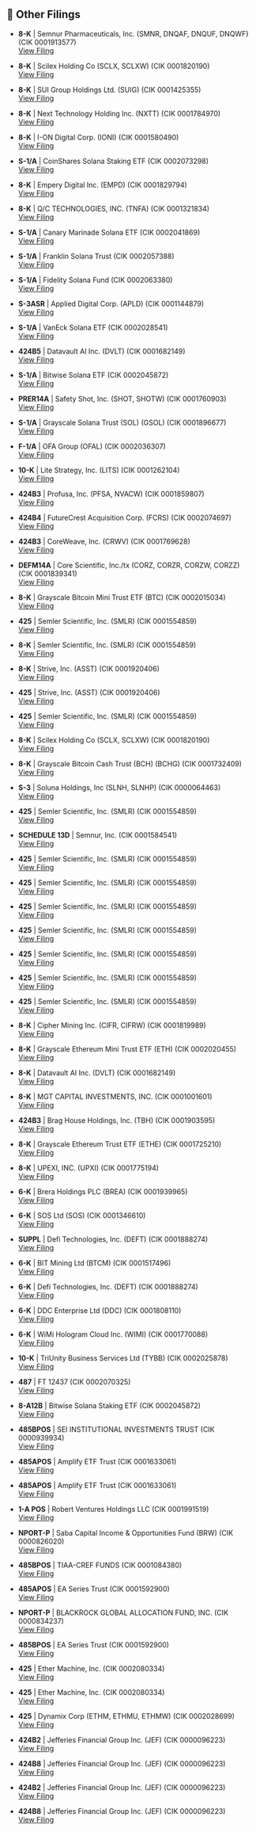 ## 📁 Other Filings

- **8-K** | Semnur Pharmaceuticals, Inc.  (SMNR, DNQAF, DNQUF, DNQWF)  (CIK 0001913577)  
  [View Filing](https://www.sec.gov/Archives/edgar/data/1913577/000119312525220455/0001193125-25-220455-index.htm)

- **8-K** | Scilex Holding Co  (SCLX, SCLXW)  (CIK 0001820190)  
  [View Filing](https://www.sec.gov/Archives/edgar/data/1820190/000119312525220446/0001193125-25-220446-index.htm)

- **8-K** | SUI Group Holdings Ltd.  (SUIG)  (CIK 0001425355)  
  [View Filing](https://www.sec.gov/Archives/edgar/data/1425355/000121390025091783/0001213900-25-091783-index.htm)

- **8-K** | Next Technology Holding Inc.  (NXTT)  (CIK 0001784970)  
  [View Filing](https://www.sec.gov/Archives/edgar/data/1784970/000121390025092085/0001213900-25-092085-index.htm)

- **8-K** | I-ON Digital Corp.  (IONI)  (CIK 0001580490)  
  [View Filing](https://www.sec.gov/Archives/edgar/data/1580490/000149315225015719/0001493152-25-015719-index.htm)

- **S-1/A** | CoinShares Solana Staking ETF  (CIK 0002073298)  
  [View Filing](https://www.sec.gov/Archives/edgar/data/2073298/000199937125014084/0001999371-25-014084-index.htm)

- **8-K** | Empery Digital Inc.  (EMPD)  (CIK 0001829794)  
  [View Filing](https://www.sec.gov/Archives/edgar/data/1829794/000168316825007245/0001683168-25-007245-index.htm)

- **8-K** | Q/C TECHNOLOGIES, INC.  (TNFA)  (CIK 0001321834)  
  [View Filing](https://www.sec.gov/Archives/edgar/data/1321834/000149315225015774/0001493152-25-015774-index.htm)

- **S-1/A** | Canary Marinade Solana ETF  (CIK 0002041869)  
  [View Filing](https://www.sec.gov/Archives/edgar/data/2041869/000199937125014019/0001999371-25-014019-index.htm)

- **S-1/A** | Franklin Solana Trust  (CIK 0002057388)  
  [View Filing](https://www.sec.gov/Archives/edgar/data/2057388/000207184425000088/0002071844-25-000088-index.htm)

- **S-1/A** | Fidelity Solana Fund  (CIK 0002063380)  
  [View Filing](https://www.sec.gov/Archives/edgar/data/2063380/000119312525220810/0001193125-25-220810-index.htm)

- **S-3ASR** | Applied Digital Corp.  (APLD)  (CIK 0001144879)  
  [View Filing](https://www.sec.gov/Archives/edgar/data/1144879/000149315225015751/0001493152-25-015751-index.htm)

- **S-1/A** | VanEck Solana ETF  (CIK 0002028541)  
  [View Filing](https://www.sec.gov/Archives/edgar/data/2028541/000202854125000017/0002028541-25-000017-index.htm)

- **424B5** | Datavault AI Inc.  (DVLT)  (CIK 0001682149)  
  [View Filing](https://www.sec.gov/Archives/edgar/data/1682149/000110465925093828/0001104659-25-093828-index.htm)

- **S-1/A** | Bitwise Solana ETF  (CIK 0002045872)  
  [View Filing](https://www.sec.gov/Archives/edgar/data/2045872/000121390025092427/0001213900-25-092427-index.htm)

- **PRER14A** | Safety Shot, Inc.  (SHOT, SHOTW)  (CIK 0001760903)  
  [View Filing](https://www.sec.gov/Archives/edgar/data/1760903/000149315225015671/0001493152-25-015671-index.htm)

- **S-1/A** | Grayscale Solana Trust (SOL)  (GSOL)  (CIK 0001896677)  
  [View Filing](https://www.sec.gov/Archives/edgar/data/1896677/000119312525220733/0001193125-25-220733-index.htm)

- **F-1/A** | OFA Group  (OFAL)  (CIK 0002036307)  
  [View Filing](https://www.sec.gov/Archives/edgar/data/2036307/000149315225015721/0001493152-25-015721-index.htm)

- **10-K** | Lite Strategy, Inc.  (LITS)  (CIK 0001262104)  
  [View Filing](https://www.sec.gov/Archives/edgar/data/1262104/000119312525220421/0001193125-25-220421-index.htm)

- **424B3** | Profusa, Inc.  (PFSA, NVACW)  (CIK 0001859807)  
  [View Filing](https://www.sec.gov/Archives/edgar/data/1859807/000121390025092408/0001213900-25-092408-index.htm)

- **424B4** | FutureCrest Acquisition Corp.  (FCRS)  (CIK 0002074697)  
  [View Filing](https://www.sec.gov/Archives/edgar/data/2074697/000121390025092098/0001213900-25-092098-index.htm)

- **424B3** | CoreWeave, Inc.  (CRWV)  (CIK 0001769628)  
  [View Filing](https://www.sec.gov/Archives/edgar/data/1769628/000114036125036349/0001140361-25-036349-index.htm)

- **DEFM14A** | Core Scientific, Inc./tx  (CORZ, CORZR, CORZW, CORZZ)  (CIK 0001839341)  
  [View Filing](https://www.sec.gov/Archives/edgar/data/1839341/000114036125036346/0001140361-25-036346-index.htm)

- **8-K** | Grayscale Bitcoin Mini Trust ETF  (BTC)  (CIK 0002015034)  
  [View Filing](https://www.sec.gov/Archives/edgar/data/2015034/000119312525220479/0001193125-25-220479-index.htm)

- **425** | Semler Scientific, Inc.  (SMLR)  (CIK 0001554859)  
  [View Filing](https://www.sec.gov/Archives/edgar/data/1554859/000095010325012314/0000950103-25-012314-index.htm)

- **8-K** | Semler Scientific, Inc.  (SMLR)  (CIK 0001554859)  
  [View Filing](https://www.sec.gov/Archives/edgar/data/1554859/000110465925093562/0001104659-25-093562-index.htm)

- **8-K** | Strive, Inc.  (ASST)  (CIK 0001920406)  
  [View Filing](https://www.sec.gov/Archives/edgar/data/1920406/000121390025091908/0001213900-25-091908-index.htm)

- **425** | Strive, Inc.  (ASST)  (CIK 0001920406)  
  [View Filing](https://www.sec.gov/Archives/edgar/data/1920406/000121390025091910/0001213900-25-091910-index.htm)

- **425** | Semler Scientific, Inc.  (SMLR)  (CIK 0001554859)  
  [View Filing](https://www.sec.gov/Archives/edgar/data/1554859/000110465925093563/0001104659-25-093563-index.htm)

- **8-K** | Scilex Holding Co  (SCLX, SCLXW)  (CIK 0001820190)  
  [View Filing](https://www.sec.gov/Archives/edgar/data/1820190/000119312525220481/0001193125-25-220481-index.htm)

- **8-K** | Grayscale Bitcoin Cash Trust (BCH)  (BCHG)  (CIK 0001732409)  
  [View Filing](https://www.sec.gov/Archives/edgar/data/1732409/000119312525220464/0001193125-25-220464-index.htm)

- **S-3** | Soluna Holdings, Inc  (SLNH, SLNHP)  (CIK 0000064463)  
  [View Filing](https://www.sec.gov/Archives/edgar/data/64463/000149315225015742/0001493152-25-015742-index.htm)

- **425** | Semler Scientific, Inc.  (SMLR)  (CIK 0001554859)  
  [View Filing](https://www.sec.gov/Archives/edgar/data/1554859/000110465925093910/0001104659-25-093910-index.htm)

- **SCHEDULE 13D** | Semnur, Inc.  (CIK 0001584541)  
  [View Filing](https://www.sec.gov/Archives/edgar/data/1584541/000119312525220480/0001193125-25-220480-index.htm)

- **425** | Semler Scientific, Inc.  (SMLR)  (CIK 0001554859)  
  [View Filing](https://www.sec.gov/Archives/edgar/data/1554859/000095010325012311/0000950103-25-012311-index.htm)

- **425** | Semler Scientific, Inc.  (SMLR)  (CIK 0001554859)  
  [View Filing](https://www.sec.gov/Archives/edgar/data/1554859/000095010325012324/0000950103-25-012324-index.htm)

- **425** | Semler Scientific, Inc.  (SMLR)  (CIK 0001554859)  
  [View Filing](https://www.sec.gov/Archives/edgar/data/1554859/000095010325012309/0000950103-25-012309-index.htm)

- **425** | Semler Scientific, Inc.  (SMLR)  (CIK 0001554859)  
  [View Filing](https://www.sec.gov/Archives/edgar/data/1554859/000095010325012327/0000950103-25-012327-index.htm)

- **425** | Semler Scientific, Inc.  (SMLR)  (CIK 0001554859)  
  [View Filing](https://www.sec.gov/Archives/edgar/data/1554859/000095010325012310/0000950103-25-012310-index.htm)

- **425** | Semler Scientific, Inc.  (SMLR)  (CIK 0001554859)  
  [View Filing](https://www.sec.gov/Archives/edgar/data/1554859/000095010325012316/0000950103-25-012316-index.htm)

- **425** | Semler Scientific, Inc.  (SMLR)  (CIK 0001554859)  
  [View Filing](https://www.sec.gov/Archives/edgar/data/1554859/000095010325012317/0000950103-25-012317-index.htm)

- **8-K** | Cipher Mining Inc.  (CIFR, CIFRW)  (CIK 0001819989)  
  [View Filing](https://www.sec.gov/Archives/edgar/data/1819989/000119312525218502/0001193125-25-218502-index.htm)

- **8-K** | Grayscale Ethereum Mini Trust ETF  (ETH)  (CIK 0002020455)  
  [View Filing](https://www.sec.gov/Archives/edgar/data/2020455/000119312525220476/0001193125-25-220476-index.htm)

- **8-K** | Datavault AI Inc.  (DVLT)  (CIK 0001682149)  
  [View Filing](https://www.sec.gov/Archives/edgar/data/1682149/000110465925093831/0001104659-25-093831-index.htm)

- **8-K** | MGT CAPITAL INVESTMENTS, INC.  (CIK 0001001601)  
  [View Filing](https://www.sec.gov/Archives/edgar/data/1001601/000149315225014993/0001493152-25-014993-index.htm)

- **424B3** | Brag House Holdings, Inc.  (TBH)  (CIK 0001903595)  
  [View Filing](https://www.sec.gov/Archives/edgar/data/1903595/000121390025092472/0001213900-25-092472-index.htm)

- **8-K** | Grayscale Ethereum Trust ETF  (ETHE)  (CIK 0001725210)  
  [View Filing](https://www.sec.gov/Archives/edgar/data/1725210/000119312525220483/0001193125-25-220483-index.htm)

- **8-K** | UPEXI, INC.  (UPXI)  (CIK 0001775194)  
  [View Filing](https://www.sec.gov/Archives/edgar/data/1775194/000147793225007090/0001477932-25-007090-index.htm)

- **6-K** | Brera Holdings PLC  (BREA)  (CIK 0001939965)  
  [View Filing](https://www.sec.gov/Archives/edgar/data/1939965/000121390025091823/0001213900-25-091823-index.htm)

- **6-K** | SOS Ltd  (SOS)  (CIK 0001346610)  
  [View Filing](https://www.sec.gov/Archives/edgar/data/1346610/000121390025092324/0001213900-25-092324-index.htm)

- **SUPPL** | Defi Technologies, Inc.  (DEFT)  (CIK 0001888274)  
  [View Filing](https://www.sec.gov/Archives/edgar/data/1888274/000121390025091979/0001213900-25-091979-index.htm)

- **6-K** | BIT Mining Ltd  (BTCM)  (CIK 0001517496)  
  [View Filing](https://www.sec.gov/Archives/edgar/data/1517496/000110465925093862/0001104659-25-093862-index.htm)

- **6-K** | Defi Technologies, Inc.  (DEFT)  (CIK 0001888274)  
  [View Filing](https://www.sec.gov/Archives/edgar/data/1888274/000121390025092443/0001213900-25-092443-index.htm)

- **6-K** | DDC Enterprise Ltd  (DDC)  (CIK 0001808110)  
  [View Filing](https://www.sec.gov/Archives/edgar/data/1808110/000121390025092446/0001213900-25-092446-index.htm)

- **6-K** | WiMi Hologram Cloud Inc.  (WIMI)  (CIK 0001770088)  
  [View Filing](https://www.sec.gov/Archives/edgar/data/1770088/000121390025091971/0001213900-25-091971-index.htm)

- **10-K** | TriUnity Business Services Ltd  (TYBB)  (CIK 0002025878)  
  [View Filing](https://www.sec.gov/Archives/edgar/data/2025878/000147793225007056/0001477932-25-007056-index.htm)

- **487** | FT 12437  (CIK 0002070325)  
  [View Filing](https://www.sec.gov/Archives/edgar/data/2070325/000144554625006449/0001445546-25-006449-index.htm)

- **8-A12B** | Bitwise Solana Staking ETF  (CIK 0002045872)  
  [View Filing](https://www.sec.gov/Archives/edgar/data/2045872/000121390025092433/0001213900-25-092433-index.htm)

- **485BPOS** | SEI INSTITUTIONAL INVESTMENTS TRUST  (CIK 0000939934)  
  [View Filing](https://www.sec.gov/Archives/edgar/data/939934/000110465925093888/0001104659-25-093888-index.htm)

- **485APOS** | Amplify ETF Trust  (CIK 0001633061)  
  [View Filing](https://www.sec.gov/Archives/edgar/data/1633061/000121390025092383/0001213900-25-092383-index.htm)

- **485APOS** | Amplify ETF Trust  (CIK 0001633061)  
  [View Filing](https://www.sec.gov/Archives/edgar/data/1633061/000121390025092395/0001213900-25-092395-index.htm)

- **1-A POS** | Robert Ventures Holdings LLC  (CIK 0001991519)  
  [View Filing](https://www.sec.gov/Archives/edgar/data/1991519/000109690625001583/0001096906-25-001583-index.htm)

- **NPORT-P** | Saba Capital Income & Opportunities Fund  (BRW)  (CIK 0000826020)  
  [View Filing](https://www.sec.gov/Archives/edgar/data/826020/000104916925000371/0001049169-25-000371-index.htm)

- **485BPOS** | TIAA-CREF FUNDS  (CIK 0001084380)  
  [View Filing](https://www.sec.gov/Archives/edgar/data/1084380/000093041325003075/0000930413-25-003075-index.htm)

- **485APOS** | EA Series Trust  (CIK 0001592900)  
  [View Filing](https://www.sec.gov/Archives/edgar/data/1592900/000159290025002806/0001592900-25-002806-index.htm)

- **NPORT-P** | BLACKROCK GLOBAL ALLOCATION FUND, INC.  (CIK 0000834237)  
  [View Filing](https://www.sec.gov/Archives/edgar/data/834237/000207169125002310/0002071691-25-002310-index.htm)

- **485BPOS** | EA Series Trust  (CIK 0001592900)  
  [View Filing](https://www.sec.gov/Archives/edgar/data/1592900/000159290025003012/0001592900-25-003012-index.htm)

- **425** | Ether Machine, Inc.  (CIK 0002080334)  
  [View Filing](https://www.sec.gov/Archives/edgar/data/2080334/000121390025092352/0001213900-25-092352-index.htm)

- **425** | Ether Machine, Inc.  (CIK 0002080334)  
  [View Filing](https://www.sec.gov/Archives/edgar/data/2080334/000121390025091774/0001213900-25-091774-index.htm)

- **425** | Dynamix Corp  (ETHM, ETHMU, ETHMW)  (CIK 0002028699)  
  [View Filing](https://www.sec.gov/Archives/edgar/data/2028699/000121390025092381/0001213900-25-092381-index.htm)

- **424B2** | Jefferies Financial Group Inc.  (JEF)  (CIK 0000096223)  
  [View Filing](https://www.sec.gov/Archives/edgar/data/96223/000114036125036270/0001140361-25-036270-index.htm)

- **424B8** | Jefferies Financial Group Inc.  (JEF)  (CIK 0000096223)  
  [View Filing](https://www.sec.gov/Archives/edgar/data/96223/000114036125036263/0001140361-25-036263-index.htm)

- **424B2** | Jefferies Financial Group Inc.  (JEF)  (CIK 0000096223)  
  [View Filing](https://www.sec.gov/Archives/edgar/data/96223/000114036125036261/0001140361-25-036261-index.htm)

- **424B8** | Jefferies Financial Group Inc.  (JEF)  (CIK 0000096223)  
  [View Filing](https://www.sec.gov/Archives/edgar/data/96223/000114036125036343/0001140361-25-036343-index.htm)

